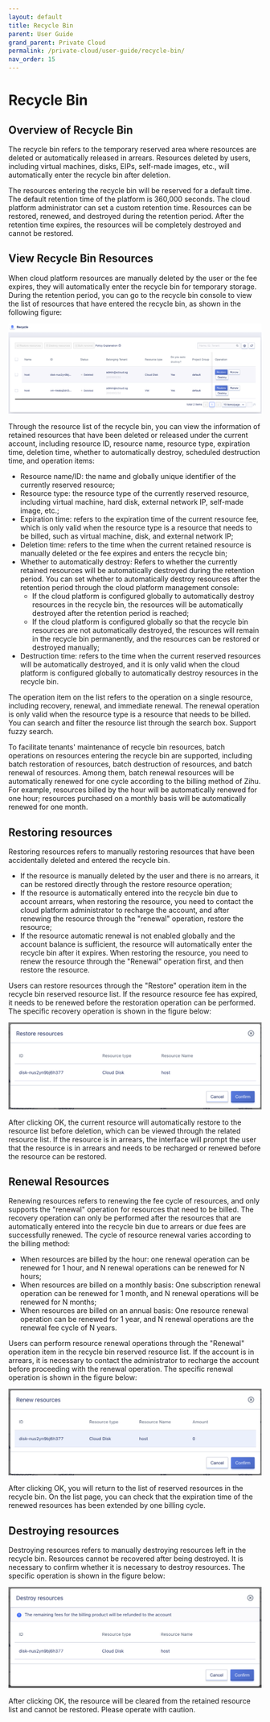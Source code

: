 ```yaml
---  
layout: default
title: Recycle Bin
parent: User Guide
grand_parent: Private Cloud
permalink: /private-cloud/user-guide/recycle-bin/
nav_order: 15
---
```

# Recycle Bin
## Overview of Recycle Bin
The recycle bin refers to the temporary reserved area where resources are deleted or automatically released in arrears. Resources deleted by users, including virtual machines, disks, EIPs, self-made images, etc., will automatically enter the recycle bin after deletion.

The resources entering the recycle bin will be reserved for a default time. The default retention time of the platform is 360,000 seconds. The cloud platform administrator can set a custom retention time. Resources can be restored, renewed, and destroyed during the retention period. After the retention time expires, the resources will be completely destroyed and cannot be restored.

## View Recycle Bin Resources
When cloud platform resources are manually deleted by the user or the fee expires, they will automatically enter the recycle bin for temporary storage. During the retention period, you can go to the recycle bin console to view the list of resources that have entered the recycle bin, as shown in the following figure:

![1](/assets/images/user-guide/user-guide-151.png)

Through the resource list of the recycle bin, you can view the information of retained resources that have been deleted or released under the current account, including resource ID, resource name, resource type, expiration time, deletion time, whether to automatically destroy, scheduled destruction time, and operation items:

- Resource name/ID: the name and globally unique identifier of the currently reserved resource;
- Resource type: the resource type of the currently reserved resource, including virtual machine, hard disk, external network IP, self-made image, etc.;
- Expiration time: refers to the expiration time of the current resource fee, which is only valid when the resource type is a resource that needs to be billed, such as virtual machine, disk, and external network IP;
- Deletion time: refers to the time when the current retained resource is manually deleted or the fee expires and enters the recycle bin;
- Whether to automatically destroy: Refers to whether the currently retained resources will be automatically destroyed during the retention period. You can set whether to automatically destroy resources after the retention period through the cloud platform management console:
  - If the cloud platform is configured globally to automatically destroy resources in the recycle bin, the resources will be automatically destroyed after the retention period is reached;
  - If the cloud platform is configured globally so that the recycle bin resources are not automatically destroyed, the resources will remain in the recycle bin permanently, and the resources can be restored or destroyed manually;
- Destruction time: refers to the time when the current reserved resources will be automatically destroyed, and it is only valid when the cloud platform is configured globally to automatically destroy resources in the recycle bin.

The operation item on the list refers to the operation on a single resource, including recovery, renewal, and immediate renewal. The renewal operation is only valid when the resource type is a resource that needs to be billed. You can search and filter the resource list through the search box. Support fuzzy search.

To facilitate tenants' maintenance of recycle bin resources, batch operations on resources entering the recycle bin are supported, including batch restoration of resources, batch destruction of resources, and batch renewal of resources. Among them, batch renewal resources will be automatically renewed for one cycle according to the billing method of Zihu. For example, resources billed by the hour will be automatically renewed for one hour; resources purchased on a monthly basis will be automatically renewed for one month.

## Restoring resources
Restoring resources refers to manually restoring resources that have been accidentally deleted and entered the recycle bin.

- If the resource is manually deleted by the user and there is no arrears, it can be restored directly through the restore resource operation;
- If the resource is automatically entered into the recycle bin due to account arrears, when restoring the resource, you need to contact the cloud platform administrator to recharge the account, and after renewing the resource through the "renewal" operation, restore the resource;
- If the resource automatic renewal is not enabled globally and the account balance is sufficient, the resource will automatically enter the recycle bin after it expires. When restoring the resource, you need to renew the resource through the "Renewal" operation first, and then restore the resource.

Users can restore resources through the "Restore" operation item in the recycle bin reserved resource list. If the resource resource fee has expired, it needs to be renewed before the restoration operation can be performed. The specific recovery operation is shown in the figure below:

![1](/assets/images/user-guide/user-guide-152.png)

After clicking OK, the current resource will automatically restore to the resource list before deletion, which can be viewed through the related resource list. If the resource is in arrears, the interface will prompt the user that the resource is in arrears and needs to be recharged or renewed before the resource can be restored.

## Renewal Resources
Renewing resources refers to renewing the fee cycle of resources, and only supports the "renewal" operation for resources that need to be billed. The recovery operation can only be performed after the resources that are automatically entered into the recycle bin due to arrears or due fees are successfully renewed. The cycle of resource renewal varies according to the billing method:

- When resources are billed by the hour: one renewal operation can be renewed for 1 hour, and N renewal operations can be renewed for N hours;
- When resources are billed on a monthly basis: One subscription renewal operation can be renewed for 1 month, and N renewal operations will be renewed for N months;
- When resources are billed on an annual basis: One resource renewal operation can be renewed for 1 year, and N renewal operations are the renewal fee cycle of N years.

Users can perform resource renewal operations through the "Renewal" operation item in the recycle bin reserved resource list. If the account is in arrears, it is necessary to contact the administrator to recharge the account before proceeding with the renewal operation. The specific renewal operation is shown in the figure below:

![1](/assets/images/user-guide/user-guide-153.png)

After clicking OK, you will return to the list of reserved resources in the recycle bin. On the list page, you can check that the expiration time of the renewed resources has been extended by one billing cycle.

## Destroying resources
Destroying resources refers to manually destroying resources left in the recycle bin. Resources cannot be recovered after being destroyed. It is necessary to confirm whether it is necessary to destroy resources. The specific operation is shown in the figure below:

![1](/assets/images/user-guide/user-guide-154.png)

After clicking OK, the resource will be cleared from the retained resource list and cannot be restored. Please operate with caution.